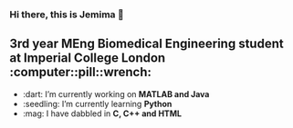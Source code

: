 ### Hi there, this is Jemima 👋
<h2>
3rd year MEng Biomedical Engineering student at Imperial College London :computer::pill::wrench:
</h2>

<ul>
  <li>:dart: I’m currently working on <b> MATLAB and Java </b></li>
  <li>:seedling: I’m currently learning <b> Python </b></li>
  <li>:mag: I have dabbled in <b> C, C++ and HTML </b></li>
</ul>

